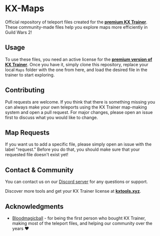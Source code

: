 # KX-Maps

Official repository of teleport files created for the **[premium KX Trainer](https://kxtools.xyz/)**. These community-made files help you explore maps more efficiently in Guild Wars 2!

## Usage
To use these files, you need an active license for the **[premium version of KX Trainer](https://kxtools.xyz/)**. Once you have it, simply clone this repository, replace your local `Maps` folder with the one from here, and load the desired file in the trainer to start exploring.

## Contributing
Pull requests are welcome. If you think that there is something missing you can always make your own teleports using the KX Trainer map-making system and open a pull request. For major changes, please open an issue first to discuss what you would like to change.

## Map Requests
If you want us to add a specific file, please simply open an issue with the label "request." Before you do that, you should make sure that your requested file doesn't exist yet!

## Contact & Community
You can contact us on our [Discord server](https://discord.gg/z92rnB4kHm) for any questions or support.

Discover more tools and get your KX Trainer license at **[kxtools.xyz](https://kxtools.xyz)**.

## Acknowledgments
* [Bloodmagicball](https://github.com/Bloodmagicball) - for being the first person who bought KX Trainer, making most of the teleport files, and helping our community over the years ❤